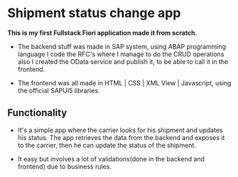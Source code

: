 # Shipment status change app
**This is my first Fullstack Fiori application made it from scratch.**

- The backend stuff was made in SAP system, using ABAP programming language I code the RFC's where I manage to do the CRUD operations also I created the OData service and publish it, to be able to call it in the frontend.

- The frontend was all made in HTML | CSS | XML View | Javascript, using the official SAPUI5 libraries.

## Functionality 

- It's a simple app where the carrier looks for his shipment and updates his status. The app retrieves the data from the backend and exposes it to the carrier, then he can update the status of the shipment.

- It easy but involves a lot of validations(done in the backend and frontend) due to business rules.
